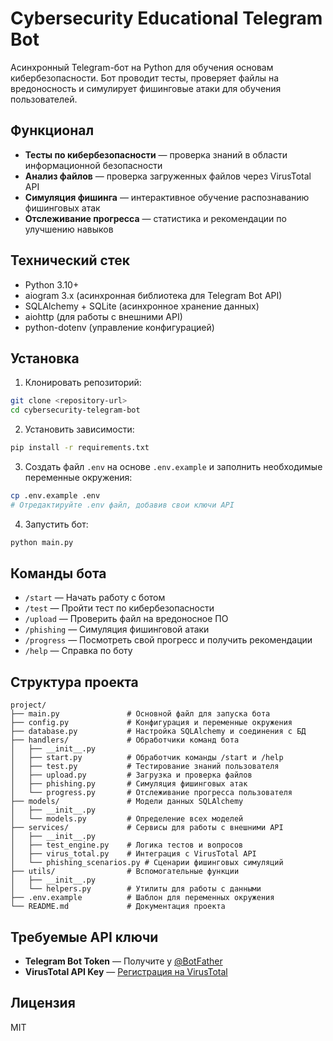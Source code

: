 # Cybersecurity Educational Telegram Bot

Асинхронный Telegram-бот на Python для обучения основам кибербезопасности. Бот проводит тесты, проверяет файлы на вредоносность и симулирует фишинговые атаки для обучения пользователей.

## Функционал

- **Тесты по кибербезопасности** — проверка знаний в области информационной безопасности
- **Анализ файлов** — проверка загруженных файлов через VirusTotal API
- **Симуляция фишинга** — интерактивное обучение распознаванию фишинговых атак
- **Отслеживание прогресса** — статистика и рекомендации по улучшению навыков

## Технический стек

- Python 3.10+
- aiogram 3.x (асинхронная библиотека для Telegram Bot API)
- SQLAlchemy + SQLite (асинхронное хранение данных)
- aiohttp (для работы с внешними API)
- python-dotenv (управление конфигурацией)

## Установка

1. Клонировать репозиторий:
```bash
git clone <repository-url>
cd cybersecurity-telegram-bot
```

2. Установить зависимости:
```bash
pip install -r requirements.txt
```

3. Создать файл `.env` на основе `.env.example` и заполнить необходимые переменные окружения:
```bash
cp .env.example .env
# Отредактируйте .env файл, добавив свои ключи API
```

4. Запустить бот:
```bash
python main.py
```

## Команды бота

- `/start` — Начать работу с ботом
- `/test` — Пройти тест по кибербезопасности
- `/upload` — Проверить файл на вредоносное ПО
- `/phishing` — Симуляция фишинговой атаки
- `/progress` — Посмотреть свой прогресс и получить рекомендации
- `/help` — Справка по боту

## Структура проекта

```
project/
├── main.py               # Основной файл для запуска бота
├── config.py             # Конфигурация и переменные окружения
├── database.py           # Настройка SQLAlchemy и соединения с БД
├── handlers/             # Обработчики команд бота
│   ├── __init__.py
│   ├── start.py          # Обработчик команды /start и /help
│   ├── test.py           # Тестирование знаний пользователя
│   ├── upload.py         # Загрузка и проверка файлов
│   ├── phishing.py       # Симуляция фишинговых атак
│   └── progress.py       # Отслеживание прогресса пользователя
├── models/               # Модели данных SQLAlchemy
│   ├── __init__.py
│   └── models.py         # Определение всех моделей
├── services/             # Сервисы для работы с внешними API
│   ├── __init__.py
│   ├── test_engine.py    # Логика тестов и вопросов
│   ├── virus_total.py    # Интеграция с VirusTotal API
│   └── phishing_scenarios.py # Сценарии фишинговых симуляций
├── utils/                # Вспомогательные функции
│   ├── __init__.py
│   └── helpers.py        # Утилиты для работы с данными
├── .env.example          # Шаблон для переменных окружения
└── README.md             # Документация проекта
```

## Требуемые API ключи

- **Telegram Bot Token** — Получите у [@BotFather](https://t.me/BotFather)
- **VirusTotal API Key** — [Регистрация на VirusTotal](https://www.virustotal.com/gui/join-us)

## Лицензия

MIT 